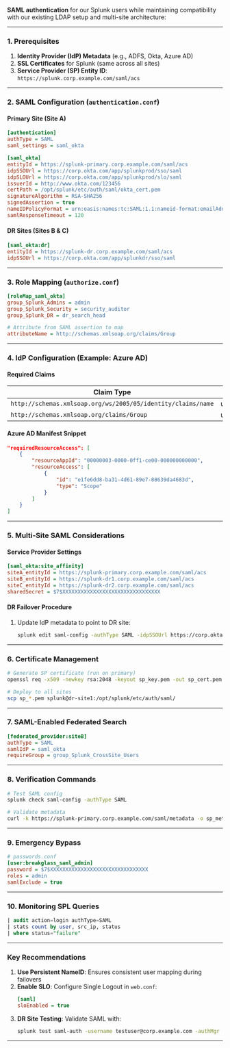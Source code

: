  **SAML authentication** for our Splunk users while maintaining compatibility with our existing LDAP setup and multi-site architecture:

---

### **1. Prerequisites**
1. **Identity Provider (IdP) Metadata** (e.g., ADFS, Okta, Azure AD)
2. **SSL Certificates** for Splunk (same across all sites)
3. **Service Provider (SP) Entity ID**: `https://splunk.corp.example.com/saml/acs`

---

### **2. SAML Configuration (`authentication.conf`)**
#### **Primary Site (Site A)**
```ini
[authentication]
authType = SAML
saml_settings = saml_okta

[saml_okta]
entityId = https://splunk-primary.corp.example.com/saml/acs
idpSSOUrl = https://corp.okta.com/app/splunkprod/sso/saml
idpSLOUrl = https://corp.okta.com/app/splunkprod/slo/saml
issuerId = http://www.okta.com/123456
certPath = /opt/splunk/etc/auth/saml/okta_cert.pem
signatureAlgorithm = RSA-SHA256
signedAssertion = true
nameIDPolicyFormat = urn:oasis:names:tc:SAML:1.1:nameid-format:emailAddress
samlResponseTimeout = 120
```

#### **DR Sites (Sites B & C)**
```ini
[saml_okta:dr]
entityId = https://splunk-dr.corp.example.com/saml/acs
idpSSOUrl = https://corp.okta.com/app/splunkdr/sso/saml
```

---

### **3. Role Mapping (`authorize.conf`)**
```ini
[roleMap_saml_okta]
group_Splunk_Admins = admin
group_Splunk_Security = security_auditor
group_Splunk_DR = dr_search_head

# Attribute from SAML assertion to map
attributeName = http://schemas.xmlsoap.org/claims/Group
```

---

### **4. IdP Configuration (Example: Azure AD)**
#### **Required Claims**
| Claim Type | Value |
|------------|-------|
| `http://schemas.xmlsoap.org/ws/2005/05/identity/claims/name` | user.email |
| `http://schemas.xmlsoap.org/claims/Group` | user.groups |

#### **Azure AD Manifest Snippet**
```json
"requiredResourceAccess": [
    {
        "resourceAppId": "00000003-0000-0ff1-ce00-000000000000",
        "resourceAccess": [
            {
                "id": "e1fe6dd8-ba31-4d61-89e7-88639da4683d",
                "type": "Scope"
            }
        ]
    }
]
```

---

### **5. Multi-Site SAML Considerations**
#### **Service Provider Settings**
```ini
[saml_okta:site_affinity]
siteA_entityId = https://splunk-primary.corp.example.com/saml/acs
siteB_entityId = https://splunk-dr1.corp.example.com/saml/acs
siteC_entityId = https://splunk-dr2.corp.example.com/saml/acs
sharedSecret = $7$XXXXXXXXXXXXXXXXXXXXXXXXXXXXXXXX
```

#### **DR Failover Procedure**
1. Update IdP metadata to point to DR site:
   ```bash
   splunk edit saml-config -authType SAML -idpSSOUrl https://corp.okta.com/app/splunkdr/sso/saml
   ```

---

### **6. Certificate Management**
```bash
# Generate SP certificate (run on primary)
openssl req -x509 -newkey rsa:2048 -keyout sp_key.pem -out sp_cert.pem -days 365 -nodes -subj "/CN=splunk.corp.example.com"

# Deploy to all sites
scp sp_*.pem splunk@dr-site1:/opt/splunk/etc/auth/saml/
```

---

### **7. SAML-Enabled Federated Search**
```ini
[federated_provider:siteB]
authType = SAML
samlIdP = saml_okta
requireGroup = group_Splunk_CrossSite_Users
```

---

### **8. Verification Commands**
```bash
# Test SAML config
splunk check saml-config -authType SAML

# Validate metadata
curl -k https://splunk-primary.corp.example.com/saml/metadata -o sp_metadata.xml
```

---

### **9. Emergency Bypass**
```ini
# passwords.conf
[user:breakglass_saml_admin]
password = $7$XXXXXXXXXXXXXXXXXXXXXXXXXXXXXXXX
roles = admin
samlExclude = true
```

---

### **10. Monitoring SPL Queries**
```sql
| audit action=login authType=SAML 
| stats count by user, src_ip, status 
| where status="failure"
```

---

### **Key Recommendations**
1. **Use Persistent NameID**: Ensures consistent user mapping during failovers
2. **Enable SLO**: Configure Single Logout in `web.conf`:
   ```ini
   [saml]
   sloEnabled = true
   ```
3. **DR Site Testing**: Validate SAML with:
   ```bash
   splunk test saml-auth -username testuser@corp.example.com -authMgr saml_okta
   ```

---


